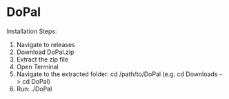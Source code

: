 # DoPal

Installation Steps:
1. Navigate to releases
2. Download DoPal.zip
3. Extract the zip file
4. Open Terminal
5. Navigate to the extracted folder: cd /path/to/DoPal (e.g. cd Downloads -> cd DoPal)
6. Run: ./DoPal
